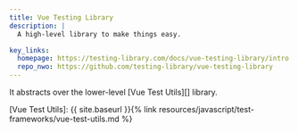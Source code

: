 ```yaml
---
title: Vue Testing Library
description: |
  A high-level library to make things easy. 

key_links:
  homepage: https://testing-library.com/docs/vue-testing-library/intro
  repo_nwo: https://github.com/testing-library/vue-testing-library
---
```



It abstracts over the lower-level [Vue Test Utils][] library.

[Vue Test Utils]: {{ site.baseurl }}{% link resources/javascript/test-frameworks/vue-test-utils.md %}
